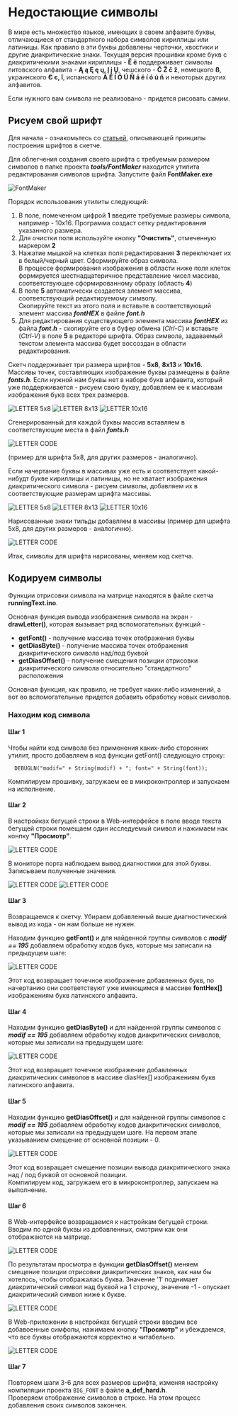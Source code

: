# Недостающие символы

В мире есть множество языков, имеющих в своем алфавите буквы, отличающиеся от стандартного набора символов кириллицы или латиницы.
Как правило в эти буквы добавлены черточки, хвостики и другие диакритические знаки. Текущая версия прошивки кроме букв
с диакритичекими знаками кириллицы - **Ё ё** поддерживает символы литовского алфавита - **Ą ą Ę ę ų, Į į Ų**,
чешского - **Č Ž č ž**, немецкого **ß**, украинского **Є є, ї**, испанского  **Á É Í Ó Ú Ñ á é í ó ú ñ** и некоторых других алфавитов.  

Если нужного вам символа не реализовано - придется рисовать самим.  

## Рисуем свой шрифт

Для начала - ознакомьтесь со [статьей](https://github.com/vvip-68/LedPanelWiFi/wiki/Большие-буквы-в-бегущей-строке), описывающей принципы построения шрифтов в скетче.  

Для облегчения создания своего шрифта с требуемым размером символов в папке проекта ***tools/FontMaker*** 
находится утилита редактирования символов шрифта. Запустите файл **FontMaker.exe**  

![FontMaker](https://github.com/vvip-68/LedPanelWiFi/blob/main/wiki/Font/FontMaker.png)

Порядок использования утилиты следующий:  

1. В поле, помеченном цифрой **1** введите требуемые размеры символа, например - 10x16. Программа создаст сетку редактирования указанного размера.  
2. Для очистки поля используйте кнопку **"Очистить"**, отмеченную маркером **2**  
3. Нажатие мышкой на клетках поля редактирования **3** переключает их в белый/черный цвет. Сформируйте образ символа.  
   В процессе формирования изображения в области ниже поля клеток формируется шестнадцатеричное представление чисел массива, 
   соответствующее сформированному образу (область **4**)  
4. В поле **5** автоматически создается элемент массива, соответствующий редактируемому символу.  
   Скопируйте текст из этого поля и вставьте в соответствующий элемент массива ***fontHEX*** в файле ***font.h***
5. Для редактирования существующего элемента массива ***fontHEX*** из файла ***font.h*** - скопируйте его в буфер обмена (*Clrl-C*) и
   вставьте (*Ctrl-V*) в поле **5** в редакторе шрифта. Образ символа, задаваемый текстом элемента массива будет воссоздан в
   области редактирования.


Скетч поддерживает три размера шрифтов - **5x8**, **8x13** и **10x16**. Массивы точек, составляющих изображение буквы размещены в файле ***fonts.h***.
Если нужной нам буквы нет в наборе букв алфавита, который уже поддерживается - рисуем свою букву, добавляем ее к массивам
изображения букв всех трех размеров.  

![LETTER 5x8](https://github.com/vvip-68/LedPanelWiFi/blob/main/wiki/ForeignLetters/p-04.png) 
![LETTER 8х13](https://github.com/vvip-68/LedPanelWiFi/blob/main/wiki/ForeignLetters/p-05.png) 
![LETTER 10х16](https://github.com/vvip-68/LedPanelWiFi/blob/main/wiki/ForeignLetters/p-06.png) 

Сгенерированный для каждой буквы массив вставляем в соответствующие места в файл ***fonts.h***  

![LETTER CODE](https://github.com/vvip-68/LedPanelWiFi/blob/main/wiki/ForeignLetters/p-07.png) 

(пример для шрифта 5x8, для других размеров - аналогично).  

Если начертание буквы в массивах уже есть и соответствует какой-нибудт букве кириллицы и латиницы, но не хватает
изображения диакритического символа - рисуем символы, добавляем их в соответствующие размерам шрифта массивы.  

![LETTER 5x8](https://github.com/vvip-68/LedPanelWiFi/blob/main/wiki/ForeignLetters/p-01.png) 
![LETTER 8х13](https://github.com/vvip-68/LedPanelWiFi/blob/main/wiki/ForeignLetters/p-02.png) 
![LETTER 10х16](https://github.com/vvip-68/LedPanelWiFi/blob/main/wiki/ForeignLetters/p-03.png) 

Нарисованные знаки тильды добавляем в массивы (пример для шрифта 5x8, для других размеров - аналогично). 

![LETTER CODE](https://github.com/vvip-68/LedPanelWiFi/blob/main/wiki/ForeignLetters/p-08.png) 

Итак, символы для шрифта нарисованы, меняем код скетча.

## Кодируем символы

Функции отрисовки символа на матрице находятся в файле скетча **runningText.ino**.  

Основная функция вывода изображения символа на экран - **drawLetter()**, которая вызывает ряд вспомогательных функций -  
- **getFont()** - получение массива точек отображения буквы  
- **getDiasByte()** - получение массива точек отображения диакритического символа над/под буквой  
- **getDiasOffset()** - получение смещения позиции отрисовки диакритического символа относительно "стандартного" расположения  

Основная функция, как правило, не требует каких-либо изменений, а вот во вспомогательные придется добавить обработку новых символов.  

### Находим код символа

#### Шаг 1

Чтобы найти код символа без применения каких-либо сторонних утилит, просто добавляем в код функции getFont() следующую строку: 
```
  DEBUGLN("modif=" + String(modif) + "; font=" + String(font));
```

Компилируем прошивку, загружаем ее в микроконтроллер и запускаем на исполнение.

#### Шаг 2

В настройках бегущей строки в Web-интерфейсе в поле вводе текста бегущей строки помещаем один исследуемый символ и нажимаем нак конпку **"Просмотр"**.  

![LETTER CODE](https://github.com/vvip-68/LedPanelWiFi/blob/main/wiki/ForeignLetters/p-09.png) 


В мониторе порта  наблюдаем вывод диагностики для этой буквы. Записываем полученные значения.

![LETTER CODE](https://github.com/vvip-68/LedPanelWiFi/blob/main/wiki/ForeignLetters/p-10.png) 
![LETTER CODE](https://github.com/vvip-68/LedPanelWiFi/blob/main/wiki/ForeignLetters/p-11.png) 

#### Шаг 3

Возвращаемся к скетчу. Убираем добавленный выше диагностический вывод из кода - он нам больше не нужен.  

Находим функцию **getFont()** и для найденной группы символов с ***modif == 195*** добавляем обработку кодов
букв, которые мы записали на предыдущем шаге:

![LETTER CODE](https://github.com/vvip-68/LedPanelWiFi/blob/main/wiki/ForeignLetters/p-12.png) 

Этот код возвращает точечное изображение добавленных букв, по начертанию они соответствуют уже имеющимся
в массиве **fontHex[]** изображениям букв латинского алфавита.  

#### Шаг 4

Находим функцию **getDiasByte()** и для найденной группы символов с ***modif == 195*** добавляем обработку кодов
диакритических символов, которые мы записали на предыдущем шаге:  

![LETTER CODE](https://github.com/vvip-68/LedPanelWiFi/blob/main/wiki/ForeignLetters/p-13.png) 

Этот код возвращает точечное изображение добавленных диакритических символов в массиве diasHex[] изображениям букв латинского алфавита.  

#### Шаг 5

Находим функцию **getDiasOffset()** и для найденной группы символов с ***modif == 195*** добавляем обработку кодов
диакритических символов, которые мы записали на предыдущем шаге. На первом этапе указыванием смещение от основной позиции - 0.  

![LETTER CODE](https://github.com/vvip-68/LedPanelWiFi/blob/main/wiki/ForeignLetters/p-14.png) 

Этот код возвращает смещение позиции вывода диакритического знака над / под буквой от основной позиции.  
Компилируем код, загружаем его в микроконтроллер, запускаем на выполнение. 

#### Шаг 6

В Web-интерфейсе возвращаемся к настройкам бегущей строки. Вводим по одной буквы из добавленных, смотрим как они отображаются на матрице.

![LETTER CODE](https://github.com/vvip-68/LedPanelWiFi/blob/main/wiki/ForeignLetters/p-09.png) 

По результатам просмотра в функции **getDiasOffset()** меняем смещение позиции отрисовки диакритических знаков, как нам бы хотелось,
чтобы отображалась буква. Значение '1' поднимает диакритический символ над буквой на 1 строчку, значение -1 - опускает диакритический 
символ ниже к букве.  


![LETTER CODE](https://github.com/vvip-68/LedPanelWiFi/blob/main/wiki/ForeignLetters/p-16.png) 

В Web-приложении в настройках бегущей строки вводим все добавоенные симфолы, нажимаем кнопку **"Просмотр"** и убеждаемся,
что все буквы отображаются корректно и читабельно.

![LETTER CODE](https://github.com/vvip-68/LedPanelWiFi/blob/main/wiki/ForeignLetters/p-15.png) 

#### Шаг 7

Повторяем шаги 3-6 для всех размеров шрифта, изменяя настройку компиляции проекта `BIG_FONT` в файле **a_def_hard.h**.  
Проверяем отображение символов в строке. 
На этом процесс добавления своих символов закончен.
